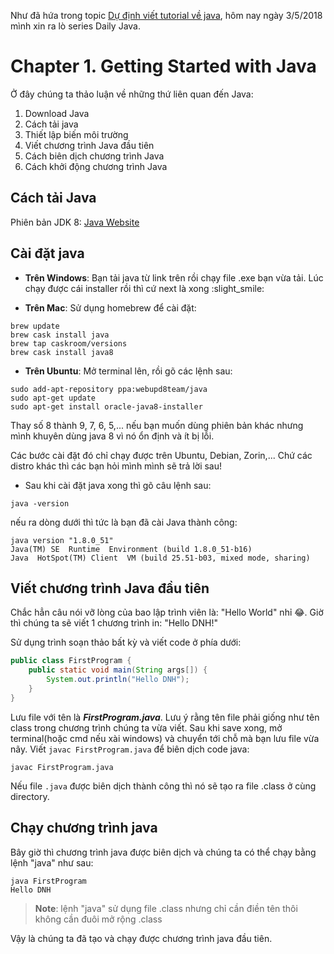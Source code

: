 Như đã hứa trong topic [Dự định viết tutorial về java](https://daynhauhoc.com/t/du-dinh-viet-tutorial-ve-java/65262), hôm nay ngày 3/5/2018 mình xin ra lò series Daily Java.

# Chapter 1. Getting Started with Java

Ở đây chúng ta thảo luận về những thứ liên quan đến Java:

1. Download Java
1. Cách tải java
1. Thiết lập biến môi trường
1. Viết chương trình Java đầu tiên
1. Cách biên dịch chương trình Java
1. Cách khởi động chương trình Java


## Cách tải Java
Phiên bản JDK 8: [Java Website](http://www.oracle.com/technetwork/java/javase/downloads/jdk8-downloads-2133151.html)


## Cài đặt java

- **Trên Windows**: Bạn tải java từ link trên rồi chạy file .exe bạn vừa tải. Lúc chạy được cái installer rồi thì cứ next là xong :slight_smile:

- **Trên Mac**: Sử dụng homebrew để cài đặt:

```
brew update
brew cask install java
brew tap caskroom/versions
brew cask install java8
```

- **Trên Ubuntu**: Mở terminal lên, rồi gõ các lệnh sau:

```
sudo add-apt-repository ppa:webupd8team/java
sudo apt-get update
sudo apt-get install oracle-java8-installer
```

Thay số 8 thành 9, 7, 6, 5,... nếu bạn muốn dùng phiên bản khác nhưng mình khuyên dùng java 8 vì nó ổn định và ít bị lỗi.

Các bước cài đặt đó chỉ chạy được trên Ubuntu, Debian, Zorin,... Chứ các distro khác thì các bạn hỏi mình mình sẽ trả lời sau!

- Sau khi cài đặt java xong thì gõ câu lệnh sau:

```
java -version
```

nếu ra dòng dưới thì tức là bạn đã cài Java thành công:

```
java version "1.8.0_51"
Java(TM) SE  Runtime  Environment (build 1.8.0_51-b16)
Java  HotSpot(TM) Client  VM (build 25.51-b03, mixed mode, sharing)
```

## Viết chương trình Java đầu tiên

Chắc hẳn câu nói vỡ lòng của bao lập trình viên là: "Hello World" nhỉ :joy:. Giờ thì chúng ta sẽ viết 1 chương trình in: "Hello DNH!"

Sử dụng trình soạn thảo bất kỳ và viết code ở phía dưới:

```java
public class FirstProgram {
	public static void main(String args[]) {
		System.out.println("Hello DNH");
	}
}
```

Lưu file với tên là ***FirstProgram.java***. Lưu ý rằng tên file phải giống như tên class trong chương trình chúng ta vừa viết. Sau khi save xong, mở terminal(hoặc cmd nếu xài windows) và chuyển tới chỗ mà bạn lưu file vừa nãy. Viết `javac FirstProgram.java` để biên dịch code java:

```
javac FirstProgram.java
```

Nếu file `.java` được biên dịch thành công thì nó sẽ tạo ra file .class ở cùng directory.

## Chạy chương trình java

Bây giờ thì chương trình java được biên dịch và chúng ta có thể chạy bằng lệnh "java" như sau:

```
java FirstProgram
Hello DNH

```

> **Note**: lệnh "java" sử dụng file .class nhưng chỉ cần điền tên thôi không cần đuôi mở rộng .class

Vậy là chúng ta đã tạo và chạy được chương trình java đầu tiên.
